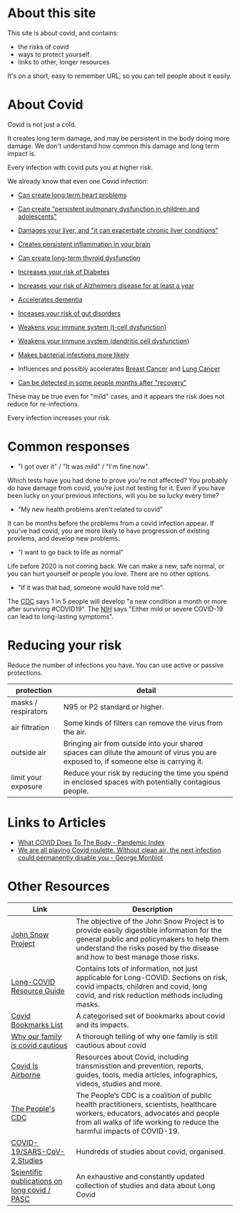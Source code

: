 # About this site
This site is about covid, and contains:
- the risks of covid
- ways to protect yourself
- links to other, longer resources

It's on a short, easy to remember URL, so you can tell people about it easily.

# About Covid
Covid is not just a cold.

It creates long term damage, and may be persistent in the body doing more damage. We don't understand how common this damage and long term impact is.

Every infection with covid puts you at higher risk.

We already know that even one Covid infection:

- [Can create long term heart problems](https://www.nature.com/articles/s41591-022-02000-0)

- [Can create "persistent pulmonary dysfunction in children and adolescents"](https://pubs.rsna.org/doi/10.1148/radiol.221250)

- [Damages your liver, and "it can exacerbate chronic liver conditions"](https://www.ncbi.nlm.nih.gov/pmc/articles/PMC9131221/)

- [Creates persistent inflammation in your brain](https://www.cell.com/cell/fulltext/S0092-8674(22)00713-9)

- [Can create long-term thyroid dysfunction](https://www.tandfonline.com/doi/full/10.1080/13102818.2023.2170829)

- [Increases your risk of Diabetes](https://www.cdc.gov/mmwr/volumes/71/wr/mm7102e2.htm)

- [Increases your risk of Alzheimers disease for at least a year](https://content.iospress.com/articles/journal-of-alzheimers-disease/jad220717)

- [Accelerates dementia](https://www.eurekalert.org/news-releases/985010)

- [Inceases your risk of gut disorders](https://www.nature.com/articles/s41467-023-36223-7)

- [Weakens your immune system (t-cell dysfunction)](https://nn.neurology.org/content/10/4/e200097#sec-14)

- [Weakens your immune system (dendritic cell dysfunction)](https://www.nature.com/articles/s41423-021-00728-2#Sec2)

- [Makes bacterial infections more likely](https://www.ncbi.nlm.nih.gov/pmc/articles/PMC9134015/)

- Influences and possibly accelerates [Breast Cancer](https://pubmed.ncbi.nlm.nih.gov/35747796/) and [Lung Cancer](https://pubmed.ncbi.nlm.nih.gov/37033918/)

- [Can be detected in some people months after "recovery"](https://www.ncbi.nlm.nih.gov/pmc/articles/PMC9057012/)

These may be true even for "mild" cases, and it appears the risk does not reduce for re-infections.

Every infection increases your risk.

# Common responses

- "I got over it" / "It was mild" / "I'm fine now".

Which tests have you had done to prove you're not affected? You probably do have damage from covid, you're just not testing for it. Even if you have been lucky on your previous infections, will you be so lucky every time?

- "My new health problems aren't related to covid"

It can be months before the problems from a covid infection appear. If you've had covid, you are more likely to have progression of existing provlems, and develop new problems.

- "I want to go back to life as normal"

Life before 2020 is not coming back. We can make a new, safe normal, or you can hurt yourself or people you love. There are no other options.

- "If it was that bad, someone would have told me".

The [CDC](https://twitter.com/CDCgov/status/1529147728068063232?s=20) says 1 in 5 people will develop "a new condition a month or more after surviving #COVID19". The [NIH](https://covid19.nih.gov/covid-19-topics/long-covid) says "Either mild or severe COVID-19 can lead to long-lasting symptoms".

# Reducing your risk

Reduce the number of infections you have. You can use active or passive protections.

| protection | detail |
|----|----|
| masks / respirators | N95 or P2 standard or higher. |
| air filtration | Some kinds of filters can remove the virus from the air. |
| outside air | Bringing air from outside into your shared spaces can dilute the amount of virus you are exposed to, if someone else is carrying it. |
| limit your exposure | Reduce your risk by reducing the time you spend in enclosed spaces with potentially contagious people. |



# Links to Articles

- [What COVID Does To The Body - Pandemic Index](https://www.panaccindex.info/p/what-covid-does-to-the-body)
- [We are all playing Covid roulette. Without clean air, the next infection could permanently disable you - George Monbiot](https://www.theguardian.com/commentisfree/2023/jan/26/covid-roulette-clean-air-ventilation-long-covid)


# Other Resources

| Link | Description |
|----|------|
|  [John Snow Project](https://johnsnowproject.org) | The objective of the John Snow Project is to provide easily digestible information for the general public and policymakers to help them understand the risks posed by the disease and how to best manage those risks. |
| [Long-COVID Resource Guide](https://docs.google.com/document/d/15LHdOt-f6e7O5LWWAeNnh-zZ2YRW_EzrbSQKJBPnkvY/edit) | Contains lots of information, not just applicable for Long-COVID. Sections on risk, covid impacts, children and covid, long covid, and risk reduction methods including masks. |
| [Covid Bookmarks List](https://raindrop.io/JW_Lists/covid-lists-30427555) | A categorised set of bookmarks about covid and its impacts. |
| [Why our family is covid cautious](https://sites.google.com/view/why-we-are-covid-cautious/home) | A thorough telling of why one family is still cautious about covid |
| [Covid Is Airborne](https://www.covidisairborne.org) | Resources about Covid, including transmisstion and prevention, reports, guides, tools, media articles, infographics, videos, studies and more. |
| [The People's CDC](https://peoplescdc.org) | The People’s CDC is a coalition of public health practitioners, scientists, healthcare workers, educators, advocates and people from all walks of life working to reduce the harmful impacts of COVID-19. |
| [COVID-19/SARS-CoV-2 Studies](https://docs.google.com/spreadsheets/d/12VbMkvqUF9eSggJsdsFEjKs5x0ABxQJi5tvfzJIDd3U/htmlview) | Hundreds of studies about covid, organised. |
| [Scientific publications on long covid / PASC](https://docs.google.com/spreadsheets/d/1jy354stmCE30zYoE5Ou3lz0O1hZSbvuLfvxcUGoBroQ/edit#gid=2120469993) | An exhaustive and constantly updated collection of studies and data about Long Covid |
